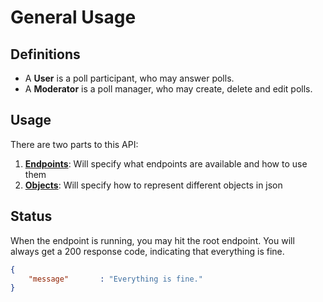 # General Usage

## Definitions

+ A **User** is a poll participant, who may answer polls.
+ A **Moderator** is a poll manager, who may create, delete and edit polls.

## Usage

There are two parts to this API:

1. __[Endpoints](APIv1.Users)__: Will specify what endpoints are available and how to use them
2. __[Objects](APIv1.Moderators)__: Will specify how to represent different objects in json

## Status

When the endpoint is running, you may hit the root endpoint. You will always get a 200 response
code, indicating that everything is fine.

```json
{
    "message"       : "Everything is fine."
}
```
